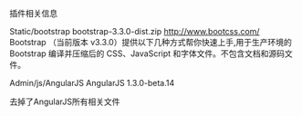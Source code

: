 ﻿插件相关信息

Static/bootstrap
bootstrap-3.3.0-dist.zip  	http://www.bootcss.com/
	Bootstrap （当前版本 v3.3.0）提供以下几种方式帮你快速上手,用于生产环境的 Bootstrap
编译并压缩后的 CSS、JavaScript 和字体文件。不包含文档和源码文件。

Admin/js/AngularJS
AngularJS 1.3.0-beta.14

去掉了AngularJS所有相关文件